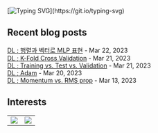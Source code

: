 
[![Typing SVG](https://readme-typing-svg.demolab.com?font=DM+Sans&duration=4000&pause=800&multiline=true&width=435&height=90&lines=Hi%2C+there.;Welcome+to+my+github+page!;Feel+free+to+look+around.)](https://git.io/typing-svg)
## Recent blog posts
[DL ; 행렬과 벡터로 MLP 표현](https://neurai.tistory.com/28) - Mar 22, 2023<br>
[DL ; K-Fold Cross Validation](https://neurai.tistory.com/27) - Mar 21, 2023<br>
[DL ; Training vs. Test vs. Validation](https://neurai.tistory.com/26) - Mar 21, 2023<br>
[DL ; Adam](https://neurai.tistory.com/25) - Mar 20, 2023<br>
[DL ; Momentum vs. RMS prop](https://neurai.tistory.com/24) - Mar 13, 2023<br>

## Interests
<table>
<tr>
<td><img src="https://img.shields.io/badge/MNE-3776AB?style=for-the-badge&logo=python&logoColor=white"></td>
<td><img src="https://img.shields.io/badge/Colab-F9AB00?style=for-the-badge&logo=Google-colab&logoColor=white"></td>
</tr>
</table>
